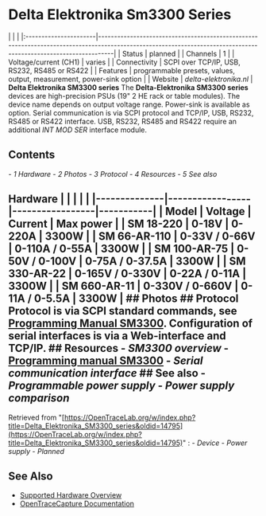 # Delta Elektronika Sm3300 Series
| | | |:----------------------|-----------------------------------------------------------------------------------------------------------------------------------------------------------------| | Status | planned | | Channels | 1 | | Voltage/current (CH1) | varies | | Connectivity | SCPI over TCP/IP, USB, RS232, RS485 or RS422 | | Features | programmable presets, values, output, measurement, power-sink option | | Website | *delta-elektronika.nl* | **Delta Elektronika SM3300 series** The **Delta-Elektronika SM3300 series** devices are high-precision PSUs (19" 2 HE rack or table modules). The device name depends on output voltage range. Power-sink is available as option. Serial communication is via SCPI protocol and TCP/IP, USB, RS232, RS485 or RS422 interface. USB, RS232, RS485 and RS422 require an additional *INT MOD SER* interface module.
## Contents
\- *1 Hardware* \- *2 Photos* \- *3 Protocol* \- *4 Resources* \- *5 See also*
## Hardware | | | | | |--------------|-----------------|-----------------|-----------| | Model | Voltage | Current | Max power | | SM 18-220 | 0-18V | 0-220A | 3300W | | SM 66-AR-110 | 0-33V / 0-66V | 0-110A / 0-55A | 3300W | | SM 100-AR-75 | 0-50V / 0-100V | 0-75A / 0-37.5A | 3300W | | SM 330-AR-22 | 0-165V / 0-330V | 0-22A / 0-11A | 3300W | | SM 660-AR-11 | 0-330V / 0-660V | 0-11A / 0-5.5A | 3300W | ## Photos ## Protocol Protocol is via SCPI standard commands, see [Programming Manual SM3300](https://pim.schulz-electronic.de/document/SM3300_ETH_SEQ_V0155_B_E.pdf). Configuration of serial interfaces is via a Web-interface and TCP/IP. ## Resources \- *SM3300 overview* \- [Programming manual SM3300](https://pim.schulz-electronic.de/document/SM3300_ETH_SEQ_V0155_B_E.pdf) \- *Serial communication interface* ## See also \- *Programmable power supply* \- *Power supply comparison*
Retrieved from "[https://OpenTraceLab.org/w/index.php?title=Delta_Elektronika_SM3300_series&oldid=14795](https://OpenTraceLab.org/w/index.php?title=Delta_Elektronika_SM3300_series&oldid=14795)"
: \- *Device* \- *Power supply* \- *Planned*
## See Also
- [Supported Hardware Overview](../supported-hardware.md)
- [OpenTraceCapture Documentation](../../opentracecapture/overview.md)
